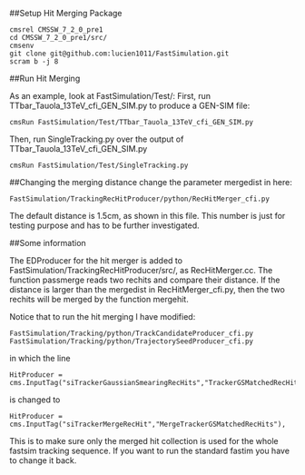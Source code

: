 ##Setup Hit Merging Package

```shell
cmsrel CMSSW_7_2_0_pre1
cd CMSSW_7_2_0_pre1/src/
cmsenv
git clone git@github.com:lucien1011/FastSimulation.git
scram b -j 8
```

##Run Hit Merging

As an example, look at FastSimulation/Test/:
First, run TTbar_Tauola_13TeV_cfi_GEN_SIM.py to produce a GEN-SIM file:

```shell
cmsRun FastSimulation/Test/TTbar_Tauola_13TeV_cfi_GEN_SIM.py
```

Then, run SingleTracking.py over the output of TTbar_Tauola_13TeV_cfi_GEN_SIM.py

```shell
cmsRun FastSimulation/Test/SingleTracking.py
```

##Changing the merging distance
change the parameter mergedist in here:
```shell
FastSimulation/TrackingRecHitProducer/python/RecHitMerger_cfi.py
```
The default distance is 1.5cm, as shown in this file. This number is just for testing purpose and has to be further investigated.

##Some information

The EDProducer for the hit merger is added to FastSimulation/TrackingRecHitProducer/src/, as RecHitMerger.cc. The function passmerge reads two rechits and compare their distance. If the distance is larger than the mergedist in RecHitMerger_cfi.py, then the two rechits will be merged by the function mergehit.

Notice that to run the hit merging I have modified: 
```shell
FastSimulation/Tracking/python/TrackCandidateProducer_cfi.py
FastSimulation/Tracking/python/TrajectorySeedProducer_cfi.py
```

in which the line
```shell
HitProducer = cms.InputTag("siTrackerGaussianSmearingRecHits","TrackerGSMatchedRecHits"),
```
is changed to
```shell
HitProducer = cms.InputTag("siTrackerMergeRecHit","MergeTrackerGSMatchedRecHits"),
```
This is to make sure only the merged hit collection is used for the whole fastsim tracking sequence. If you want to run the standard fastim you have to change it back.
